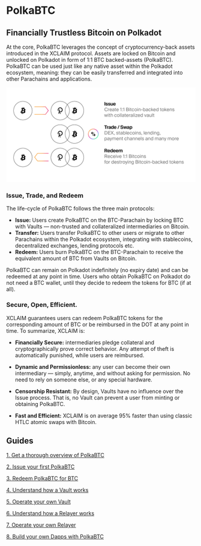 # PolkaBTC

## Financially Trustless Bitcoin on Polkadot

At the core, PolkaBTC leverages the concept of cryptocurrency-back assets introduced in the XCLAIM protocol. Assets are locked on Bitcoin and unlocked on Polkadot in form of 1:1 BTC backed-assets (PolkaBTC). PolkaBTC can be used just like any native asset within the Polkadot ecosystem, meaning: they can be easily transferred and integrated into other Parachains and applications.

![Cryptocurrency-backed Assets](_assets/img/CbA.png)

### Issue, Trade, and Redeem


The life-cycle of PolkaBTC follows the three main protocols:

- **Issue:** Users create PolkaBTC on the BTC-Parachain by locking BTC with Vaults — non-trusted and collateralized intermediaries on Bitcoin.
- **Transfer:** Users transfer PolkaBTC to other users or migrate to other Parachains within the Polkadot ecosystem, integrating with stablecoins, decentralized exchanges, lending protocols etc.
- **Redeem:** Users burn PolkaBTC on the BTC-Parachain to receive the equivalent amount of BTC from Vaults on Bitcoin.

PolkaBTC can remain on Polkadot indefinitely (no expiry date) and can be redeemed at any point in time. Users who obtain PolkaBTC on Polkadot do not need a BTC wallet, until they decide to redeem the tokens for BTC (if at all).

### Secure, Open, Efficient.

XCLAIM guarantees users can redeem PolkaBTC tokens for the corresponding amount of BTC or be reimbursed in the DOT at any point in time. To summarize, XCLAIM is:

- **Financially Secure:** intermediaries pledge collateral and cryptographically prove correct behavior. Any attempt of theft is automatically punished, while users are reimbursed.
- **Dynamic and Permissionless:** any user can become their own intermediary — simply, anytime, and without asking for permission. No need to rely on someone else, or any special hardware.

- **Censorship Resistant:** By design, Vaults have no influence over the Issue process. That is, no Vault can prevent a user from minting or obtaining PolkaBTC.
- **Fast and Efficient:** XCLAIM is on average 95% faster than using classic HTLC atomic swaps with Bitcoin.

## Guides

<!-- TODO: needs proper styling similar to https://compound.finance/docs -->

[1. Get a thorough overview of PolkaBTC](start/overview.md)

[2. Issue your first PolkaBTC](start/issue.md)

[3. Redeem PolkaBTC for BTC](start/redeem.md)

[4. Understand how a Vault works](vault/overview.md)

[5. Operate your own Vault](vault/guide.md)

[6. Understand how a Relayer works](relayer/overview.md)

[7. Operate your own Relayer](relayer/guide.md)

[8. Build your own Dapps with PolkaBTC](developers/integration.md)

